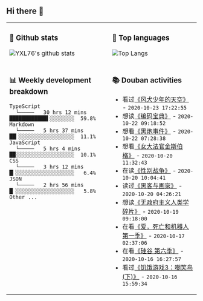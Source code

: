 ## Hi there 👋

<table>
<tr>
<td valign="top" width="54%">

### 🔭 Github stats

![YXL76's github stats](https://github-readme-stats.yxl76.vercel.app/api?username=YXL76&count_private=true&show_icons=true&theme=tokyonight)

</td>

<td valign="top" width="46%">

### 🌱 Top languages

![Top Langs](https://github-readme-stats.yxl76.vercel.app/api/top-langs/?username=YXL76&layout=compact&theme=tokyonight)

</td>
</tr>
<tr>
<td valign="top" width="54%">

### 📊 Weekly development breakdown

```text
TypeScript
  └─────   30 hrs 12 mins ████████████▌░░░░░░░░  59.8%
Markdown
  └─────   5 hrs 37 mins  ██▎░░░░░░░░░░░░░░░░░░  11.1%
JavaScript
  └─────   5 hrs 4 mins   ██░░░░░░░░░░░░░░░░░░░  10.1%
CSS
  └─────   3 hrs 12 mins  █▎░░░░░░░░░░░░░░░░░░░   6.4%
JSON
  └─────   2 hrs 56 mins  █▏░░░░░░░░░░░░░░░░░░░   5.8%
Other ...
```

</td>
<td valign="top" width="46%">

### 📚 Douban activities

- 看过[《风犬少年的天空》](http://movie.douban.com/subject/30413128/) - `2020-10-23 17:22:55`
- 想读[《编码宝典》](https://book.douban.com/subject/27077159/) - `2020-10-22 09:18:52`
- 想看[《黑炮事件》](http://movie.douban.com/subject/1434269/) - `2020-10-22 07:28:38`
- 想看[《女大法官金斯伯格》](http://movie.douban.com/subject/27615467/) - `2020-10-20 11:32:43`
- 在读[《性别战争》](https://book.douban.com/subject/4846032/) - `2020-10-20 10:04:41`
- 读过[《黑客与画家》](https://book.douban.com/subject/6021440/) - `2020-10-20 04:26:21`
- 想读[《无政府主义人类学碎片》](https://book.douban.com/subject/25908549/) - `2020-10-19 09:18:00`
- 在看[《爱，死亡和机器人 第一季》](http://movie.douban.com/subject/30424374/) - `2020-10-17 02:37:06`
- 在看[《硅谷 第六季》](http://movie.douban.com/subject/30194648/) - `2020-10-16 16:27:57`
- 看过[《饥饿游戏3：嘲笑鸟(下)》](http://movie.douban.com/subject/10047547/) - `2020-10-16 15:59:34`

</td>
</tr>
</table>

<!--
**YXL76/YXL76** is a ✨ _special_ ✨ repository because its `README.md` (this file) appears on your GitHub profile.

Here are some ideas to get you started:

- 🔭 I’m currently working on ...
- 🌱 I’m currently learning ...
- 👯 I’m looking to collaborate on ...
- 🤔 I’m looking for help with ...
- 💬 Ask me about ...
- 📫 How to reach me: ...
- 😄 Pronouns: ...
- ⚡ Fun fact: ...
-->
